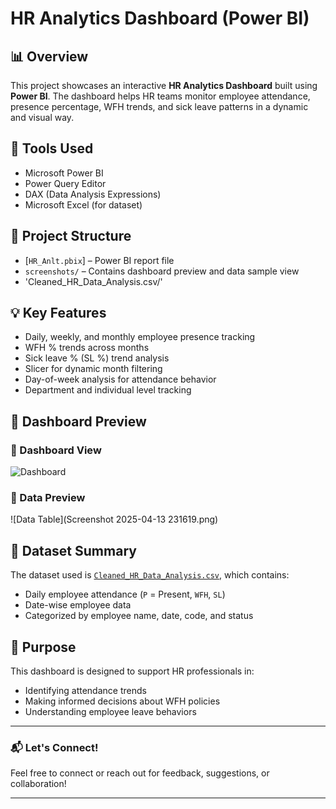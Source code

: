 # HR Analytics Dashboard (Power BI)

## 📊 Overview
This project showcases an interactive **HR Analytics Dashboard** built using **Power BI**. The dashboard helps HR teams monitor employee attendance, presence percentage, WFH trends, and sick leave patterns in a dynamic and visual way.

## 🧰 Tools Used
- Microsoft Power BI
- Power Query Editor
- DAX (Data Analysis Expressions)
- Microsoft Excel (for dataset)

## 📂 Project Structure
- [`HR_Anlt.pbix`] – Power BI report file
- `screenshots/` – Contains dashboard preview and data sample view
- 'Cleaned_HR_Data_Analysis.csv/'

## 💡 Key Features
- Daily, weekly, and monthly employee presence tracking
- WFH % trends across months
- Sick leave % (SL %) trend analysis
- Slicer for dynamic month filtering
- Day-of-week analysis for attendance behavior
- Department and individual level tracking

## 📸 Dashboard Preview

### 🔹 Dashboard View
![Dashboard]()

### 🔹 Data Preview
![Data Table](Screenshot 2025-04-13 231619.png)

## 📁 Dataset Summary

The dataset used is [`Cleaned_HR_Data_Analysis.csv`](./Cleaned_HR_Data_Analysis.csv), which contains:
- Daily employee attendance (`P` = Present, `WFH`, `SL`)
- Date-wise employee data
- Categorized by employee name, date, code, and status

## 📌 Purpose
This dashboard is designed to support HR professionals in:
- Identifying attendance trends
- Making informed decisions about WFH policies
- Understanding employee leave behaviors

---

### 📬 Let's Connect!
Feel free to connect or reach out for feedback, suggestions, or collaboration!

---
